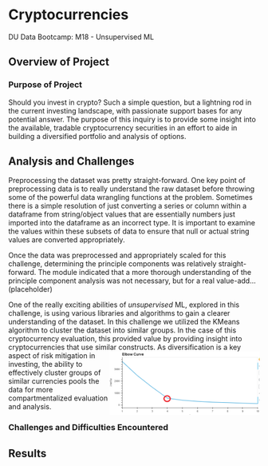 # Cryptocurrencies
DU Data Bootcamp: M18 - Unsupervised ML

## Overview of Project

### Purpose of Project
<p>Should you invest in crypto? Such a simple question, but a lightning rod in the current investing landscape, with passionate support bases for any potential answer. The purpose of this inquiry is to provide some insight into the available, tradable cryptocurrency securities in an effort to aide in building a diversified portfolio and analysis of options.</p>

## Analysis and Challenges
<p>Preprocessing the dataset was pretty straight-forward. One key point of preprocessing data is to really understand the raw dataset before throwing some of the powerful data wrangling functions at the problem. Sometimes there is a simple resolution of just converting a series or column within a dataframe from string/object values that are essentially numbers just imported into the dataframe as an incorrect type. It is important to examine the values within these subsets of data to ensure that null or actual string values are converted appropriately.</p>
<p>Once the data was preprocessed and appropriately scaled for this challenge, determining the principle components was relatively straight-forward. The module indicated that a more thorough understanding of the principle component analysis was not necessary, but for a real value-add...(placeholder)</p>
<p>One of the really exciting abilities of <i>unsupervised</i> ML, explored in this challenge, is using various libraries and algorithms to gain a clearer understanding of the dataset. In this challenge we utilized the KMeans algorithm to cluster the dataset into similar groups. In the case of this cryptocurrency evaluation, this provided value by providing insight into cryptocurrencies that use similar constructs. <img src="https://github.com/cb19weber/Cryptocurrencies/blob/main/images/KMeans_elbow.png" align="right" width=60%> As diversification is a key aspect of risk mitigation in investing, the ability to effectively cluster groups of similar currencies pools the data for more compartmentalized evaluation and analysis.</p>
<p></p>
<p></p>

### Challenges and Difficulties Encountered
<p></p>

## Results
<p></p>